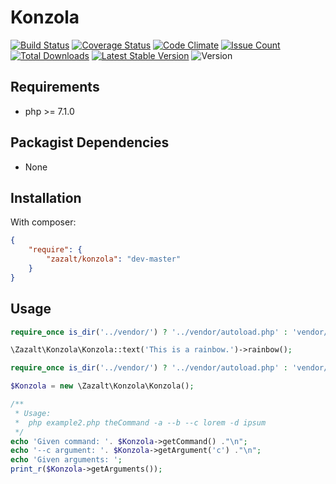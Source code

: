 Konzola
=================

[![Build Status](https://travis-ci.org/Zazalt/Konzola.svg?branch=master)](https://travis-ci.org/Zazalt/Konzola)
[![Coverage Status](https://coveralls.io/repos/github/Zazalt/Konzola/badge.svg?branch=master)](https://coveralls.io/github/Zazalt/Konzola?branch=master)
[![Code Climate](https://codeclimate.com/github/Zazalt/Konzola/badges/gpa.svg)](https://codeclimate.com/github/Zazalt/Konzola)
[![Issue Count](https://codeclimate.com/github/Zazalt/Konzola/badges/issue_count.svg)](https://codeclimate.com/github/Zazalt/Konzola/issues)
[![Total Downloads](https://poser.pugx.org/zazalt/konzola/downloads)](https://packagist.org/packages/zazalt/konzola/stats)
[![Latest Stable Version](https://poser.pugx.org/zazalt/konzola/v/stable)](https://packagist.org/packages/zazalt/konzola)
![Version](https://img.shields.io/badge/version-beta-yellow.svg)



Requirements
---------------
* php >= 7.1.0

Packagist Dependencies
---------------
* None

Installation
---------------
With composer:
``` json
{
	"require": {
		"zazalt/konzola": "dev-master"
	}
}
```

## Usage
```php
require_once is_dir('../vendor/') ? '../vendor/autoload.php' : 'vendor/autoload.php';

\Zazalt\Konzola\Konzola::text('This is a rainbow.')->rainbow();
```
```php
require_once is_dir('../vendor/') ? '../vendor/autoload.php' : 'vendor/autoload.php';

$Konzola = new \Zazalt\Konzola\Konzola();

/**
 * Usage:
 *  php example2.php theCommand -a --b --c lorem -d ipsum
 */
echo 'Given command: '. $Konzola->getCommand() ."\n";
echo '--c argument: '. $Konzola->getArgument('c') ."\n";
echo 'Given arguments: ';
print_r($Konzola->getArguments());
```